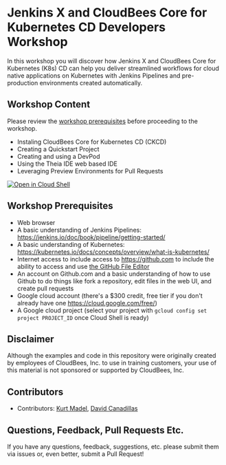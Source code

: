 # Jenkins X and CloudBees Core for Kubernetes CD Developers Workshop
In this workshop you will discover how Jenkins X and CloudBees Core for Kubernetes (K8s) CD can help you deliver streamlined workflows for cloud native applications on Kubernetes with Jenkins Pipelines and pre-production environments created automatically.

## Workshop Content
Please review the [workshop prerequisites](https://github.com/cloudbees-days/jenkins-x-workshop#workshop-prerequisites) before proceeding to the workshop.

* Instaling CloudBees Core for Kubernetes CD (CKCD)
* Creating a Quickstart Project
* Creating and using a DevPod
* Using the Theia IDE web based IDE
* Leveraging Preview Environments for Pull Requests

[![Open in Cloud Shell](http://gstatic.com/cloudssh/images/open-btn.svg)](https://console.cloud.google.com/cloudshell/open?git_repo=https%3A%2F%2Fgithub.com%2Fcassianobein%2Fjenkins-x-workshop&print=install-guide.txt&tutorial=workshop.md)

## Workshop Prerequisites
* Web browser
* A basic understanding of Jenkins Pipelines: https://jenkins.io/doc/book/pipeline/getting-started/ 
* A basic understanding of Kubernetes: https://kubernetes.io/docs/concepts/overview/what-is-kubernetes/ 
* Internet access to include access to https://github.com to include the ability to access and use [the GitHub File Editor](https://help.github.com/articles/editing-files-in-your-repository/)
* An account on Github.com and a basic understanding of how to use Github to do things like fork a repository, edit files in the web UI, and create pull requests
* Google cloud account (there's a $300 credit, free tier if you don't already have one https://cloud.google.com/free/)
* A Google cloud project (select your project with `gcloud config set project PROJECT_ID` once Cloud Shell is ready)

## Disclaimer

Although the examples and code in this repository were originally created by employees of CloudBees, Inc. to use in training customers, your use of this material is not sponsored or supported by CloudBees, Inc.

## Contributors 

* Contributors: [Kurt Madel](https://github.com/kmadel), [David Canadillas](https://github.com/dcanadillas)
 
## Questions, Feedback, Pull Requests Etc.

If you have any questions, feedback, suggestions, etc. please submit them via issues or, even better, submit a Pull Request!

